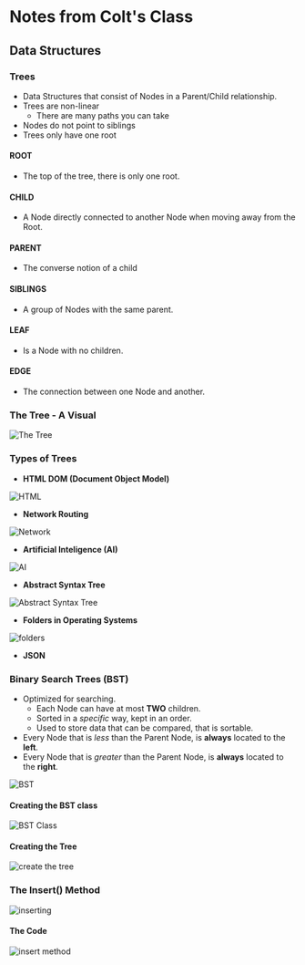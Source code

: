 # Notes from Colt's Class

## Data Structures

### Trees

- Data Structures that consist of Nodes in a Parent/Child relationship.
- Trees are non-linear
  - There are many paths you can take 
- Nodes do not point to siblings
- Trees only have one root

#### **ROOT**

- The top of the tree, there is only one root.

#### **CHILD**

- A Node directly connected to another Node when moving away from the Root.

#### **PARENT**

- The converse notion of a child

#### **SIBLINGS**

- A group of Nodes with the same parent.

#### **LEAF**

- Is a Node with no children.

#### **EDGE**

- The connection between one Node and another.

### The Tree - A Visual

![The Tree](./the-tree.png)

### Types of Trees

- **HTML DOM (Document Object Model)**

![HTML](./HTML.png)

- **Network Routing**

![Network](./network.png)

- **Artificial Inteligence (AI)**

![AI](./AI.png)

- **Abstract Syntax Tree**

![Abstract Syntax Tree](./abstract.png)

- **Folders in Operating Systems**

![folders](./folders.png)

- **JSON**

### Binary Search Trees (BST)

- Optimized for searching.
  - Each Node can have at most **TWO** children.
  - Sorted in a *specific* way, kept in an order.
  - Used to store data that can be compared, that is sortable.
- Every Node that is *less* than the Parent Node, is **always** located to the **left**.
- Every Node that is *greater* than the Parent Node, is **always** located to the **right**.

![BST](./BST.png)

#### Creating the BST class

![BST Class](./BST-Class.png)

#### Creating the Tree

![create the tree](./tree.png)

### The Insert() Method

![inserting](./insert.png)

#### The Code 

![insert method](insert-method.png)

